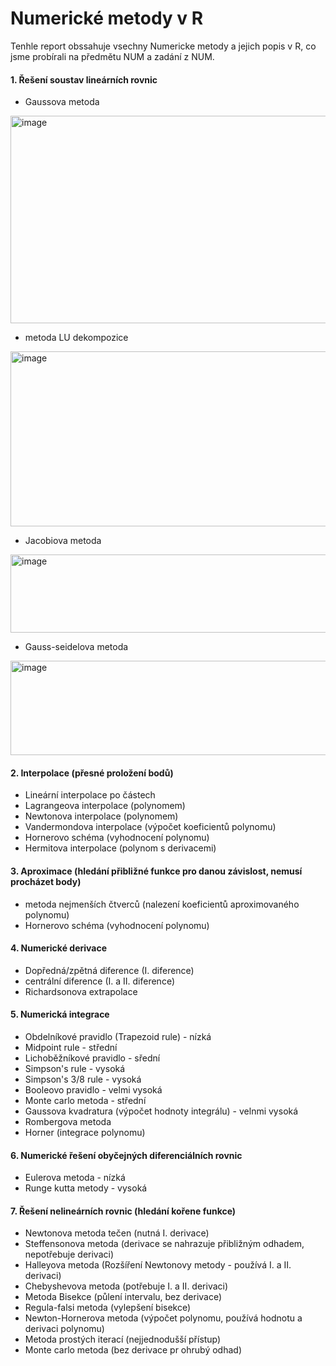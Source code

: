 # Numerické metody v R
Tenhle report obssahuje vsechny Numericke metody a jejich popis v R, co jsme probírali na předmětu NUM a zadání z NUM.

#### 1. Řešení soustav lineárních rovnic
- Gaussova metoda
<img width="573" height="332" alt="image" src="https://github.com/user-attachments/assets/5ce509b3-a11d-47ae-bc4a-9540f25ec9c7" />

- metoda LU dekompozice
<img width="563" height="280" alt="image" src="https://github.com/user-attachments/assets/852867d3-185e-48c2-90e4-abe85b975c76" />

- Jacobiova metoda
<img width="599" height="125" alt="image" src="https://github.com/user-attachments/assets/a15920ae-deb1-49cb-a76c-abdaa3330826" />

- Gauss-seidelova metoda
<img width="546" height="151" alt="image" src="https://github.com/user-attachments/assets/2071d04f-b71f-47dd-b5f4-7008b18c82e3" />


#### 2. Interpolace (přesné proložení bodů)
- Lineární interpolace po částech
- Lagrangeova interpolace (polynomem)
- Newtonova interpolace (polynomem) 
- Vandermondova interpolace (výpočet koeficientů polynomu)
- Hornerovo schéma (vyhodnocení polynomu)
- Hermitova interpolace (polynom s derivacemi)

#### 3. Aproximace (hledání přibližné funkce pro danou závislost, nemusí procházet body)
- metoda nejmenších čtverců (nalezení koeficientů aproximovaného polynomu)
- Hornerovo schéma (vyhodnocení polynomu)

#### 4. Numerické derivace
- Dopředná/zpětná diference (I. diference)
- centrální diference (I. a II. diference)
- Richardsonova extrapolace

#### 5. Numerická integrace
- Obdelníkové pravidlo (Trapezoid rule) - nízká
- Midpoint rule  - střední
- Lichoběžníkové pravidlo - sřední
- Simpson's rule - vysoká
- Simpson's 3/8 rule - vysoká
- Booleovo pravidlo - velmi vysoká
- Monte carlo metoda - střední
- Gaussova kvadratura (výpočet hodnoty integrálu) - velnmi vysoká
- Rombergova metoda
- Horner (integrace polynomu)

#### 6. Numerické řešení obyčejných diferenciálních rovnic
- Eulerova metoda - nízká
- Runge kutta metody - vysoká

#### 7. Řešení nelineárních rovnic (hledání kořene funkce)
- Newtonova metoda tečen (nutná I. derivace)
- Steffensonova metoda (derivace se nahrazuje přibližným odhadem, nepotřebuje derivaci)
- Halleyova metoda (Rozšíření Newtonovy metody - používá I. a II. derivaci)
- Chebyshevova metoda (potřebuje I. a II. derivaci)
- Metoda Bisekce (půlení intervalu, bez derivace)
- Regula-falsi metoda (vylepšení bisekce)
- Newton-Hornerova metoda (výpočet polynomu, používá hodnotu a derivaci polynomu)
- Metoda prostých iterací (nejjednodušší přístup)
- Monte carlo metoda (bez derivace pr ohrubý odhad)
